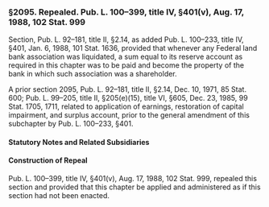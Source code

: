 ### §2095. Repealed. Pub. L. 100–399, title IV, §401(v), Aug. 17, 1988, 102 Stat. 999 ###

Section, Pub. L. 92–181, title II, §2.14, as added Pub. L. 100–233, title IV, §401, Jan. 6, 1988, 101 Stat. 1636, provided that whenever any Federal land bank association was liquidated, a sum equal to its reserve account as required in this chapter was to be paid and become the property of the bank in which such association was a shareholder.

A prior section 2095, Pub. L. 92–181, title II, §2.14, Dec. 10, 1971, 85 Stat. 600; Pub. L. 99–205, title II, §205(e)(15), title VI, §605, Dec. 23, 1985, 99 Stat. 1705, 1711, related to application of earnings, restoration of capital impairment, and surplus account, prior to the general amendment of this subchapter by Pub. L. 100–233, §401.

#### **Statutory Notes and Related Subsidiaries** ####

#### Construction of Repeal ####

Pub. L. 100–399, title IV, §401(v), Aug. 17, 1988, 102 Stat. 999, repealed this section and provided that this chapter be applied and administered as if this section had not been enacted.